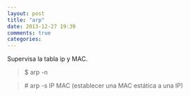 ```yaml
---
layout: post
title: "arp"
date: 2013-12-27 19:39
comments: true
categories: 
---
```

Supervisa la tabla ip y MAC. 

>$ arp -n

>\# arp -s IP MAC (establecer una MAC estática a una IP)

